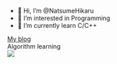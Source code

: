 - 👋 Hi, I’m @NatsumeHikaru
- 👀 I’m interested in Programming
- 🌱 I’m currently learn C/C++
<!---
- 💞️ I’m looking to collaborate on ...
- 📫 How to reach me ...
NatsumeHikaru/NatsumeHikaru is a ✨ special ✨ repository because its `README.md` (this file) appears on your GitHub profile.
You can click the Preview link to take a look at your changes.
--->
[My blog](https://hikaru.com.cn/)   
Algorithm learning    
![](https://luogu.wao3.cn/api/practice?id=214654)
